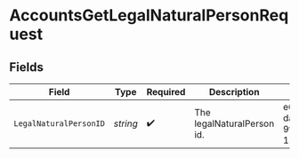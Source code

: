 # AccountsGetLegalNaturalPersonRequest


## Fields

| Field                                | Type                                 | Required                             | Description                          | Example                              |
| ------------------------------------ | ------------------------------------ | ------------------------------------ | ------------------------------------ | ------------------------------------ |
| `LegalNaturalPersonID`               | *string*                             | :heavy_check_mark:                   | The legalNaturalPerson id.           | e6716139-da77-46d1-9f15-13599161db0b |